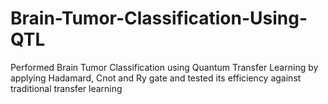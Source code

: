 # Brain-Tumor-Classification-Using-QTL
Performed Brain Tumor Classification using Quantum Transfer Learning by applying Hadamard, Cnot and Ry gate and tested its efficiency against traditional transfer learning
